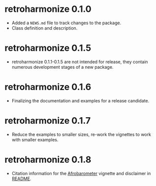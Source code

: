 # retroharmonize 0.1.0

* Added a `NEWS.md` file to track changes to the package.
* Class definition and description.

# retroharmonize 0.1.5
* retroharmonize 0.1.1-0.1.5 are not intended for release, they contain numerous development stages of a new package.

# retroharmonize 0.1.6
* Finalizing the documentation and examples for a release candidate.

# retroharmonize 0.1.7
* Reduce the examples to smaller sizes, re-work the vignettes to work with smaller examples.

# retroharmonize 0.1.8
* Citation information for the [Afrobarometer](http://retroharmonize.satellitereport.com/articles/afrobarometer.html) vignette and disclaimer in [README](http://retroharmonize.satellitereport.com/index.html).